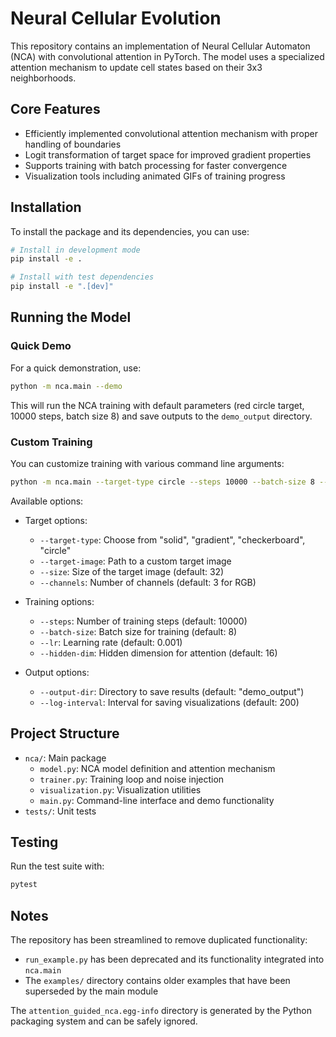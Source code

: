 # Neural Cellular Evolution

This repository contains an implementation of Neural Cellular Automaton (NCA) with convolutional attention in PyTorch. The model uses a specialized attention mechanism to update cell states based on their 3x3 neighborhoods. 

## Core Features

- Efficiently implemented convolutional attention mechanism with proper handling of boundaries
- Logit transformation of target space for improved gradient properties
- Supports training with batch processing for faster convergence
- Visualization tools including animated GIFs of training progress

## Installation

To install the package and its dependencies, you can use:

```bash
# Install in development mode
pip install -e .

# Install with test dependencies
pip install -e ".[dev]"
```

## Running the Model

### Quick Demo

For a quick demonstration, use:

```bash
python -m nca.main --demo
```

This will run the NCA training with default parameters (red circle target, 10000 steps, batch size 8) and save outputs to the `demo_output` directory.

### Custom Training

You can customize training with various command line arguments:

```bash
python -m nca.main --target-type circle --steps 10000 --batch-size 8 --output-dir my_results
```

Available options:

- Target options:
  - `--target-type`: Choose from "solid", "gradient", "checkerboard", "circle"
  - `--target-image`: Path to a custom target image
  - `--size`: Size of the target image (default: 32)
  - `--channels`: Number of channels (default: 3 for RGB)

- Training options:
  - `--steps`: Number of training steps (default: 10000)
  - `--batch-size`: Batch size for training (default: 8)
  - `--lr`: Learning rate (default: 0.001)
  - `--hidden-dim`: Hidden dimension for attention (default: 16)

- Output options:
  - `--output-dir`: Directory to save results (default: "demo_output")
  - `--log-interval`: Interval for saving visualizations (default: 200)

## Project Structure

- `nca/`: Main package
  - `model.py`: NCA model definition and attention mechanism
  - `trainer.py`: Training loop and noise injection
  - `visualization.py`: Visualization utilities
  - `main.py`: Command-line interface and demo functionality
- `tests/`: Unit tests

## Testing

Run the test suite with:

```bash
pytest
```

## Notes

The repository has been streamlined to remove duplicated functionality:

- `run_example.py` has been deprecated and its functionality integrated into `nca.main`
- The `examples/` directory contains older examples that have been superseded by the main module

The `attention_guided_nca.egg-info` directory is generated by the Python packaging system and can be safely ignored. 
